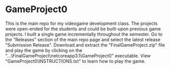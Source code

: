 # GameProject0
This is the main repo for my videogame development class. The projects were open-ended for the students and could be built-upon previous 
game projects. I built a single game incrementally throughout the semester. Go to the "Releases" section of the main repo page and select the latest release
"Submission Release". Download and extract the "FinalGameProject.zip" file and play the game by clicking on the "...\FinalGameProject\netcoreapp3.1\GameProject0" 
executable. View "GameProject0\INSTRUCTIONS.txt" to learn how to play the game.
